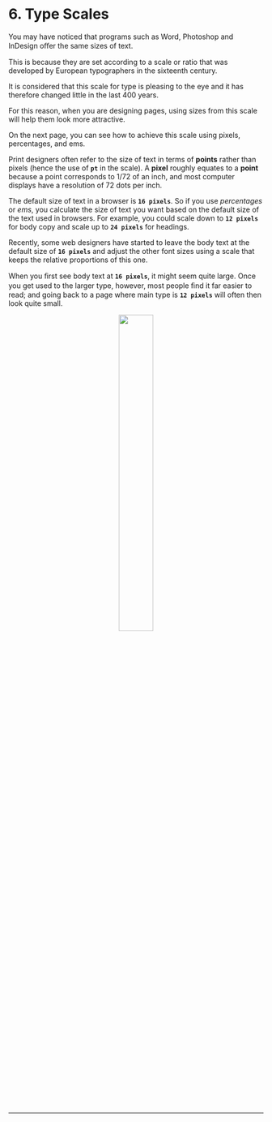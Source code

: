 # 6. Type Scales

You may have noticed that programs such as Word, Photoshop and InDesign oﬀer the same sizes of text.

This is because they are set according to a scale or ratio that was developed by European typographers in the sixteenth century.

It is considered that this scale for type is pleasing to the eye and it has therefore changed little in the last 400 years.

For this reason, when you are designing pages, using sizes from this scale will help them look more attractive.

On the next page, you can see how to achieve this scale using pixels, percentages, and ems.

Print designers often refer to the size of text in terms of **points** rather than pixels (hence the use of **`pt`** in the scale). A **pixel** roughly equates to a **point** because a point corresponds to 1/72 of an inch, and most computer displays have a resolution of 72 dots per inch.

The default size of text in a browser is **`16 pixels`**.  So if you use *percentages* or *ems*, you calculate the size of text you want based on the default size of the text used in browsers. For example, you could scale down to **`12 pixels`** for body copy and scale up to **``24 pixels``** for headings.

Recently, some web designers have started to leave the body text at the default size of **`16 pixels`** and adjust the other font sizes using a scale that keeps the relative proportions of this one.

When you ﬁrst see body text at **`16 pixels`**, it might seem quite large. Once you get used to the larger type, however, most people ﬁnd it far easier to read; and going back to a page where main type is **`12 pixels`** will often then look quite small.

<figure align="center">
<img src="/Ω Assets/Text/Points Scale.png" width ="40%" />
<figcaption>  </figcaption>
</figure>

---

